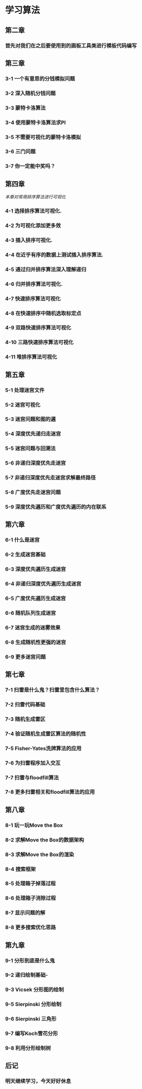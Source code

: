 # 学习算法
## 第二章
### 首先对我们在之后要使用到的画板工具类进行模板代码编写
## 第三章
### 3-1 一个有意思的分钱模拟问题
### 3-2 深入随机分钱问题
### 3-3 蒙特卡洛算法
### 3-4 使用蒙特卡洛算法求PI
### 3-5 不需要可视化的蒙特卡洛模拟
### 3-6 三门问题
### 3-7 你一定能中奖吗？ 
## 第四章
 
_本章对常用排序算法进行可视化_

### 4-1 选择排序算法可视化.
### 4-2 为可视化添加更多效
### 4-3 插入排序可视化.
### 4-4 在近乎有序的数据上测试插入排序算法.
### 4-5 通过归并排序算法深入理解递归
### 4-6 归并排序算法可视化.
### 4-7 快速排序算法可视化
### 4-8 在快速排序中随机选取标定点
### 4-9 双路快速排序算法可视化
### 4-10 三路快速排序算法可视化
### 4-11 堆排序算法可视化

## 第五章
### 5-1 处理迷宫文件
### 5-2 迷宫可视化
### 5-3 迷宫问题和图的遍
### 5-4 深度优先递归走迷宫
### 5-5 迷宫问题与回溯法
### 5-6 非递归深度优先走迷宫
### 5-7  非递归深度优先走迷宫求解最终路径
### 5-8 广度优先走迷宫问题
### 5-9 深度优先遍历和广度优先遍历的内在联系

## 第六章
### 6-1 什么是迷宫
### 6-2 生成迷宫基础
### 6-3 深度优先遍历生成迷宫
### 6-4  非递归深度优先遍历生成迷宫
### 6-5  广度优先遍历生成迷宫
### 6-6 随机队列生成迷宫
### 6-7  迷宫生成的迷雾效果
### 6-8 生成随机性更强的迷宫
### 6-9 更多迷宫问题

## 第七章
### 7-1 扫雷是什么鬼？扫雷里包含什么算法？
### 7-2 扫雷代码基础
### 7-3 随机生成雷区
### 7-4 验证随机生成雷区算法的随机性
### 7-5 Fisher-Yates洗牌算法的应用
### 7-6 为扫雷程序加入交互
### 7-7 扫雷与floodfill算法
### 7-8 更多扫雷相关和floodfill算法的应用

## 第八章
### 8-1 玩一玩Move the Box
### 8-2 求解Move the Box的数据架构
### 8-3 求解Move the Box的渲染
### 8-4 搜索框架
### 8-5 处理箱子掉落过程
### 8-6 处理箱子消除过程
### 8-7 显示问题的解
### 8-8 更多搜索优化思路

## 第九章
### 9-1 分形到底是什么鬼
### 9-2 递归绘制基础-
### 9-3 Vicsek 分形图的绘制
### 9-5 Sierpinski 分形绘制
### 9-6 Sierpinski 三角形
### 9-7 编写Koch雪花分形
### 9-8 利用分形绘制树

## 后记
### 明天继续学习，今天好好休息